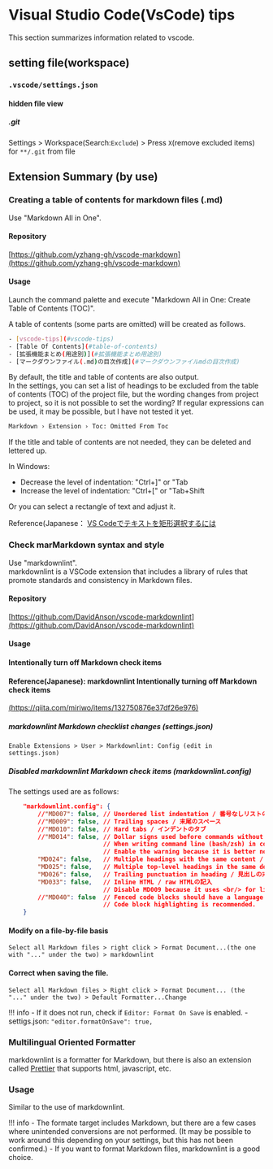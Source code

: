 # Visual Studio Code(VsCode) tips

This section summarizes information related to vscode.

## setting file(workspace)

### `.vscode/settings.json`

#### hidden file view

##### .git

Settings > Workspace(Search:`Exclude`) > Press `X`(remove excluded items) for `**/.git` from file

## Extension Summary (by use)

### Creating a table of contents for markdown files (.md)

Use "Markdown All in One".

#### Repository

[https://github.com/yzhang-gh/vscode-markdown](https://github.com/yzhang-gh/vscode-markdown)

#### Usage

Launch the command palette and execute "Markdown All in One: Create Table of Contents (TOC)".

A table of contents (some parts are omitted) will be created as follows.

```bash
- [vscode-tips](#vscode-tips)
- [Table Of Contents](#table-of-contents)
- [拡張機能まとめ(用途別)](#拡張機能まとめ用途別)
- [マークダウンファイル(.md)の目次作成](#マークダウンファイルmdの目次作成)
```

By default, the title and table of contents are also output.<br />
In the settings, you can set a list of headings to be excluded from the table of contents (TOC) of the project file, but the wording changes from project to project, so it is not possible to set the wording? If regular expressions can be used, it may be possible, but I have not tested it yet.

```bash
Markdown › Extension › Toc: Omitted From Toc
```

If the title and table of contents are not needed, they can be deleted and lettered up.

In Windows:

- Decrease the level of indentation: "Ctrl+\]" or "Tab
- Increase the level of indentation: "Ctrl+\[" or "Tab+Shift

Or you can select a rectangle of text and adjust it.

Reference(Japanese： [VS Codeでテキストを矩形選択するには](https://atmarkit.itmedia.co.jp/ait/articles/1805/11/news022.html)

### Check marMarkdown syntax and style

Use "markdownlint".<br />
markdownlint is a VSCode extension that includes a library of rules that promote standards and consistency in Markdown files.

#### Repository

[https://github.com/DavidAnson/vscode-markdownlint](https://github.com/DavidAnson/vscode-markdownlint)

#### Usage

#### Intentionally turn off Markdown check items

#### Reference(Japanese): markdownlint Intentionally turning off Markdown check items

[(https://qiita.com/miriwo/items/132750876e37df26e976)](https://qiita.com/miriwo/items/132750876e37df26e976)

##### markdownlint Markdown checklist changes (settings.json)

```text
Enable Extensions > User > Markdownlint: Config (edit in settings.json)
```

##### Disabled markdownlint Markdown check items (markdownlint.config)

The settings used are as follows:

```json
    "markdownlint.config": {
        //"MD007": false, // Unordered list indentation / 番号なしリストのインデント
        //"MD009": false, // Trailing spaces / 末尾のスペース
        //"MD010": false, // Hard tabs / インデントのタブ
        //"MD014": false, // Dollar signs used before commands without showing output / コマンドの前にドル記号を使用して出力を表示しない
                          // When writing command line (bash/zsh) in code blocks, considering copy & paste,
                          // Enable the warning because it is better not to display "$" and "%". (Disable if appearance is important.)
        "MD024": false,   // Multiple headings with the same content / 同じ内容の複数の見出し
        "MD025": false,   // Multiple top-level headings in the same document / 同じドキュメント内の複数のトップレベルの見出し
        "MD026": false,   // Trailing punctuation in heading / 見出しの末尾の句読点
        "MD033": false,   // Inline HTML / raw HTMLの記入
                          // Disable MD009 because it uses <br/> for line breaks instead of disabling it.
        //"MD040": false  // Fenced code blocks should have a language specified / フェンスされたコードブロックには言語を指定する必要があります
                          // Code block highlighting is recommended.
    }
```

#### Modify on a file-by-file basis

```text
Select all Markdown files > right click > Format Document...(the one with "..." under the two) > markdownlint
```

#### Correct when saving the file.

```text
Select all Markdown files > Right click > Format Document... (the "..." under the two) > Default Formatter...Change
```

!!! info
    - If it does not run, check if `Editor: Format On Save` is enabled.
    - settigs.json: `"editor.formatOnSave": true,`

### Multilingual Oriented Formatter

markdownlint is a formatter for Markdown, but there is also an extension called [Prettier](https://prettier.io/) that supports html, javascript, etc.

### Usage

Similar to the use of markdownlint.

!!! info
    - The formate target includes Markdown, but there are a few cases where unintended conversions are not performed. (It may be possible to work around this depending on your settings, but this has not been confirmed.)
    - If you want to format Markdown files, markdownlint is a good choice.
